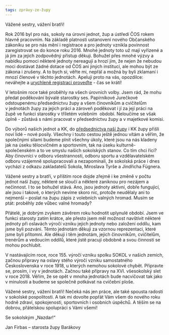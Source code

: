 ```yaml
---
tags: zprávy-ze-župy
---
```


Vážené sestry, vážení bratři!

Rok 2016 byl pro nás, sokoly na úrovni jednot, žup a ústředí ČOS rokem hlavně pracovním. Na základě platnosti ustanovení nového Občanského zákoníku se pro nás mění i registrace a pro jednoty vznikla povinnost zaregistrovat se do konce roku 2016. Mnohé jednoty toto už mají vyřízené a já jim za jejich zodpovědný přístup děkuji. Bohužel přes mnohé výzvy a nabídku pomoci některé jednoty nereagují a hrozí jim, že nejen že nebudou moci dostávat žádné dotace od ČOS ani jiných institucí, ale mohou být ze zákona i zrušeny. A to bych si, věřte mi, nepřál a možná by byli zklamaní i mnozí členové v těchto jednotách. Apeluji proto na vás, opozdilce: neváhejte a [urychleně registraci proveďte](http://sokol.eu/obsah/5928/spolkovy-rejstrik-metodika-a-vzory) - čas se krátí!

V letošním roce také proběhly na všech úrovních volby. Jsem rád, že mohu předat poděkování bývalé starostky ses. Papírníkové Jurečkové odstoupenému předsednictvu župy a všem činovníkům a cvičitelům v jednotách  župy za jejich práci  a zároveň poděkovat i jí za její práci na župě ve funkci starostky v tříletém volebním  období. Neloučíme se však úplně - zůstává s námi pracovat v předsednictvu župy a v majetkové komisi. 

Do výborů našich jednot a KK, do [předsednictva naší župy](/kontakty.html#predsednictvo) i KK župy přišli noví lidé – nové posily. Všechny i touto cestou ještě jednou vítám a věřím, že společnými silami budeme plnit všechny úkoly, které jsou na nás kladeny jak na úseku tělocvičném a sportovním, tak na úseku kulturně-společenském a to ve smyslu našich sokolských stanov. Co tím chci říci? Aby činovníci v odboru všestrannosti, odboru sportu a vzdělavatelském odboru vzájemně spolupracovali a nezapomínali, že sokolská práce i dnes vychází z odkazu zakladatelů Sokola, Miroslava Tyrše a Jindřicha Fügnera.

Vážené sestry a bratři, v příštím roce dojde zřejmě i ke změně v počtu jednot naší župy, některé se sloučí a některé zaniknou pro nezájem a nečinnost. I to se bohužel stává. Ano, jsou jednoty aktivní, dobře fungující, ale jsou i takové, o kterých nevíme skoro nic, protože neudělaly ani to nejmenší – poslat na župu zápis z volebních valných hromad. Musím se ptát: proběhly zde vůbec valné hromady? 

Přátelé, je dobrým zvykem závěrem roku hodnotit uplynulé období. Jsem ve funkci starosty zatím krátce, ale přesto jsem měl možnost navštívit některé jednoty při oslavách výročí vzniku jejich jednoty nebo založení oddílu, kam jsme byli pozváni. Těmto jednotám děkuji za vzornou reprezentaci, které jsme byli přítomni. Ale děkuji i těm jednotám, jejich činovníkům, cvičitelům, trenérům a vedoucím oddílů, které jistě pracují obdobně a svou činností se mohou pochlubit.

V nastávajícím roce, roce 155. výročí vzniku spolku SOKOL v našich zemích, začnou přípravy na oslavy stého výročí vzniku samostatného Československa v roce 1918, u kterých nemohou sokolové chybět. Připravte se, prosím,  i vy v jednotách. Začnou také přípravy na  XVI. všesokolský slet v roce 2018. Věřím, že se opět v mnoha jednotách  bude nacvičovat tak jako v minulosti a budeme se společně potkávat na cvičební ploše.

Vážené sestry, vážení bratři! Nečeká nás jen práce, ale také spousta radosti v sokolské pospolitosti. A tak mi dovolte popřát Vám všem do nového roku hodně zdraví, spokojenosti, sportovních i osobních úspěchů. A těším se na dobrou, přátelskou spolupráci s Vámi všemi!

Se sokolským „Nazdar!“

Jan Firbas – starosta župy Barákovy
